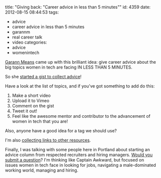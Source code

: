title: "Giving back: \"Career advice in less than 5 minutes\""
id: 4359
date: 2012-08-15 08:44:53
tags: 
- advice
- career advice in less than 5 minutes
- garannm
- real career talk
- video
categories: 
- advice
- womenintech

[Garann Means](http://twitter.com/garannm) came up with this brilliant idea: give career advice about the big topics women in tech are facing IN LESS THAN 5 MINUTES.

So she [started a gist to collect advice](https://gist.github.com/3353532)!

<script src="https://gist.github.com/3353532.js"> </script>

Have a look at the list of topics, and if you've got something to add do this: 

1.  Make a short video
2.  Upload it to Vimeo
3.  Comment on the gist
4.  Tweet it out!
5.  Feel like the awesome mentor and contributor to the advancement of women in tech that you are!

Also, anyone have a good idea for a tag we should use?

I'm also [collecting links to other resources](http://www.chesnok.com/daily/career-resources-for-women/).

Finally, I was talking with some people here in Portland about starting an advice column from respected recruiters and hiring managers. [Would you submit a question](http://realcareertalk.tumblr.com/ask)? I'm thinking like Captain Awkward, but focused on issues women in tech face in looking for jobs, navigating a male-dominated working world, managing and hiring.
